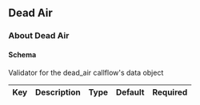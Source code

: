 ## Dead Air

### About Dead Air

#### Schema

Validator for the dead_air callflow's data object



Key | Description | Type | Default | Required
--- | ----------- | ---- | ------- | --------



